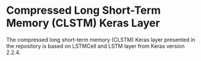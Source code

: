 # Compressed Long Short-Term Memory (CLSTM) Keras Layer

The compressed long short-term memory (CLSTM) Keras layer presented in the repository is  based on LSTMCell and LSTM layer
from Keras version 2.2.4.

